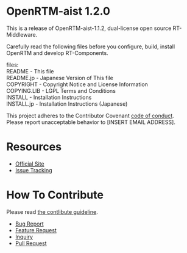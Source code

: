 # OpenRTM-aist 1.2.0
This is a release of OpenRTM-aist-1.1.2, dual-license open source RT-Middleware.

Carefully read the following files before you configure, build, install  
OpenRTM and develop RT-Components.

files:  
README      - This file  
README.jp   - Japanese Version of This file  
COPYRIGHT   - Copyright Notice and License Information  
COPYING.LIB - LGPL Terms and Conditions  
INSTALL     - Installation Instructions  
INSTALL.jp  - Installation Instructions (Japanese)  

This project adheres to the Contributor Covenant [code of conduct](CODE_OF_CONDUCT.md).  
Please report unacceptable behavior to [INSERT EMAIL ADDRESS].

# Resources
- [Official Site](http://openrtm.org)
- [Issue Tracking](https://github.com/OpenRTM/OpenRTM-aist/issues)

# How To Contribute
Please read [the contlibute guideline](https://github.com/OpenRTM/OpenRTM-aist/wiki/How-to-Contribute).

- [Bug Report](https://github.com/OpenRTM/OpenRTM-aist/wiki/How-to-Contribute#バグ報告)
- [Feature Request](https://github.com/OpenRTM/OpenRTM-aist/wiki/How-to-Contribute#機能追加の提案)
- [Inquiry](https://github.com/OpenRTM/OpenRTM-aist/wiki/How-to-Contribute#問い合わせ)
- [Pull Request](https://github.com/OpenRTM/OpenRTM-aist/wiki/How-to-Contribute#pull-request)

